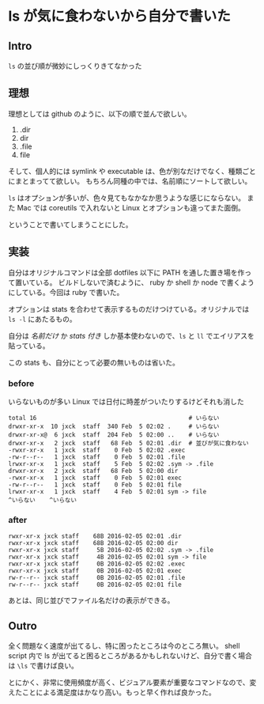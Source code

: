 # ls が気に食わないから自分で書いた

## Intro

`ls` の並び順が微妙にしっくりきてなかった


## 理想

理想としては github のように、以下の順で並んで欲しい。

1. .dir
2. dir
3. .file
4. file

そして、個人的には symlink や executable は、色が別なだけでなく、種類ごとにまとまってて欲しい。
もちろん同種の中では、名前順にソートして欲しい。

`ls` はオプションが多いが、色々見てもなかなか思うような感じにならない。
また Mac では coreutils で入れないと Linux とオプションも違ってまた面倒。

ということで書いてしまうことにした。


## 実装

自分はオリジナルコマンドは全部 dotfiles 以下に PATH を通した置き場を作って置いている。
ビルドしないで済むように、 ruby か shell か node で書くようにしている。今回は ruby で書いた。

オプションは stats を合わせて表示するものだけつけている。オリジナルでは `ls -l` にあたるもの。

自分は *名前だけ* か *stats 付き* しか基本使わないので、`ls` と `ll` でエイリアスを貼っている。

この stats も、自分にとって必要の無いものは省いた。


### before

いらないものが多い
Linux では日付に時差がついたりするけどそれも消した

```shell
total 16                                           # いらない
drwxr-xr-x  10 jxck  staff  340 Feb  5 02:02 .     # いらない
drwxr-xr-x@  6 jxck  staff  204 Feb  5 02:00 ..    # いらない
drwxr-xr-x   2 jxck  staff   68 Feb  5 02:01 .dir  # 並びが気に食わない
-rwxr-xr-x   1 jxck  staff    0 Feb  5 02:02 .exec
-rw-r--r--   1 jxck  staff    0 Feb  5 02:01 .file
lrwxr-xr-x   1 jxck  staff    5 Feb  5 02:02 .sym -> .file
drwxr-xr-x   2 jxck  staff   68 Feb  5 02:00 dir
-rwxr-xr-x   1 jxck  staff    0 Feb  5 02:01 exec
-rw-r--r--   1 jxck  staff    0 Feb  5 02:01 file
lrwxr-xr-x   1 jxck  staff    4 Feb  5 02:01 sym -> file
^いらない    ^いらない
```


### after

```shell
rwxr-xr-x jxck staff    68B 2016-02-05 02:01 .dir
rwxr-xr-x jxck staff    68B 2016-02-05 02:00 dir
rwxr-xr-x jxck staff     5B 2016-02-05 02:02 .sym -> .file
rwxr-xr-x jxck staff     4B 2016-02-05 02:01 sym -> file
rwxr-xr-x jxck staff     0B 2016-02-05 02:02 .exec
rwxr-xr-x jxck staff     0B 2016-02-05 02:01 exec
rw-r--r-- jxck staff     0B 2016-02-05 02:01 .file
rw-r--r-- jxck staff     0B 2016-02-05 02:01 file
```

あとは、同じ並びでファイル名だけの表示ができる。


## Outro

全く問題なく速度が出てるし、特に困ったところは今のところ無い。
shell script 内で ls が出てると困るところがあるかもしれないけど、自分で書く場合は `\ls` で書けば良い。


とにかく、非常に使用頻度が高く、ビジュアル要素が重要なコマンドなので、変えたことによる満足度はかなり高い。もっと早く作れば良かった。

